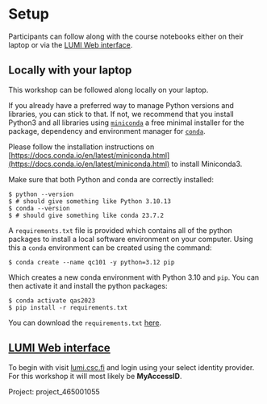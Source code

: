 # Setup

Participants can follow along with the course notebooks either on their laptop or via the [LUMI Web interface](https://lumi.csc.fi).

## Locally with your laptop

This workshop can be followed along locally on your laptop. 

If you already have a preferred way to manage Python versions and libraries, you can stick to that. If not, we recommend that you install Python3 and all libraries using [`miniconda`](https://docs.conda.io/en/latest/miniconda.html) a free minimal installer for the package, dependency and environment manager for [`conda`](https://docs.conda.io/en/latest/index.html>).


Please follow the installation instructions on [https://docs.conda.io/en/latest/miniconda.html](https://docs.conda.io/en/latest/miniconda.html) to install Miniconda3.

Make sure that both Python and conda are correctly installed:

```console
$ python --version
$ # should give something like Python 3.10.13
$ conda --version
$ # should give something like conda 23.7.2
```

A `requirements.txt` file is provided which contains all of the python packages to install a local software environment on your computer. Using this a `conda` environment can be created using the command:

```console
$ conda create --name qc101 -y python=3.12 pip
```

Which creates a new conda environment with Python 3.10 and `pip`. You can then activate it and install the python packages:

```console
$ conda activate qas2023
$ pip install -r requirements.txt
```

You can download the `requirements.txt` [here](requirements.txt).


## [LUMI Web interface](https://lumi.csc.fi)

To begin with visit [lumi.csc.fi](https://lumi.csc.fi) and login using your select identity provider. For this workshop it will most likely be **MyAccessID**. 

Project: project_465001055 
